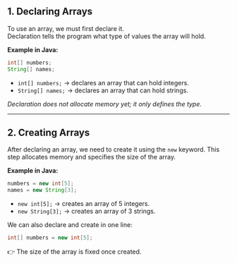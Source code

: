 ## 1. Declaring Arrays

To use an array, we must first declare it.  
Declaration tells the program what type of values the array will hold.

**Example in Java:**

```java
int[] numbers;
String[] names;
```

- `int[] numbers;` → declares an array that can hold integers.
- `String[] names;` → declares an array that can hold strings.

_Declaration does not allocate memory yet; it only defines the type._

---

## 2. Creating Arrays

After declaring an array, we need to create it using the `new` keyword. This step allocates memory and specifies the size of the array.

**Example in Java:**

```java
numbers = new int[5];
names = new String[3];
```

- `new int[5];` → creates an array of 5 integers.
- `new String[3];` → creates an array of 3 strings.

We can also declare and create in one line:

```java
int[] numbers = new int[5];
```

👉 The size of the array is fixed once created.
